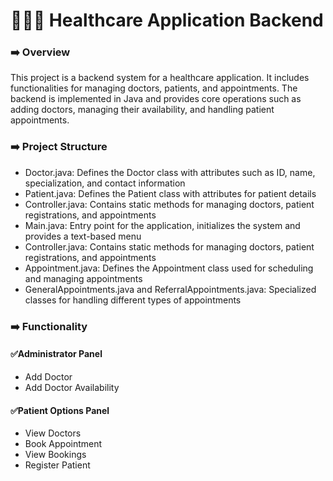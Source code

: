 
<h1>👨🏽‍⚕️ Healthcare Application Backend </h1>
<h3>➡️ Overview</h3>
<p class="padded-text">This project is a backend system for a healthcare application. It includes functionalities for managing doctors, patients, and appointments. 
  The backend is implemented in Java and provides core operations such as adding doctors, managing their availability, and handling patient appointments.</p>
  
<h3>➡️ Project Structure</h3>
<ul>
  <li>Doctor.java: Defines the Doctor class with attributes such as ID, name, specialization, and contact information</li>
  <li>Patient.java: Defines the Patient class with attributes for patient details</li>
  <li>Controller.java: Contains static methods for managing doctors, patient registrations, and appointments</li>
  <li>Main.java: Entry point for the application, initializes the system and provides a text-based menu</li>
  <li>Controller.java: Contains static methods for managing doctors, patient registrations, and appointments</li>
  <li>Appointment.java: Defines the Appointment class used for scheduling and managing appointments</li>
  <li>GeneralAppointments.java and ReferralAppointments.java: Specialized classes for handling different types of appointments</li>
  
</ul>
<h3>➡️ Functionality</h3>
<h4>✅Administrator Panel</h4>
<ul>
  <li>Add Doctor</li>
  <li>Add Doctor Availability</li>
</ul>
<h4>✅Patient Options Panel</h4>
<ul>
  <li>View Doctors</li>
  <li>Book Appointment</li>
  <li>View Bookings</li>
  <li>Register Patient</li>
</ul>
